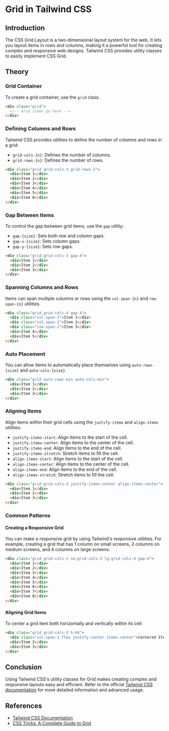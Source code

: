 # Grid in Tailwind CSS

## Introduction

The CSS Grid Layout is a two-dimensional layout system for the web. It lets you layout items in rows and columns, making it a powerful tool for creating complex and responsive web designs. Tailwind CSS provides utility classes to easily implement CSS Grid.

## Theory

### Grid Container

To create a grid container, use the `grid` class.

```html
<div class="grid">
  <!-- Grid items go here -->
</div>
```

### Defining Columns and Rows

Tailwind CSS provides utilities to define the number of columns and rows in a grid:

- `grid-cols-{n}`: Defines the number of columns.
- `grid-rows-{n}`: Defines the number of rows.

```html
<div class="grid grid-cols-3 grid-rows-2">
  <div>Item 1</div>
  <div>Item 2</div>
  <div>Item 3</div>
  <div>Item 4</div>
  <div>Item 5</div>
  <div>Item 6</div>
</div>
```

### Gap Between Items

To control the gap between grid items, use the `gap` utility:

- `gap-{size}`: Sets both row and column gaps.
- `gap-x-{size}`: Sets column gaps.
- `gap-y-{size}`: Sets row gaps.

```html
<div class="grid grid-cols-3 gap-4">
  <div>Item 1</div>
  <div>Item 2</div>
  <div>Item 3</div>
</div>
```

### Spanning Columns and Rows

Items can span multiple columns or rows using the `col-span-{n}` and `row-span-{n}` utilities.

```html
<div class="grid grid-cols-4 gap-4">
  <div class="col-span-2">Item 1</div>
  <div class="col-span-2">Item 2</div>
  <div class="row-span-2">Item 3</div>
  <div>Item 4</div>
  <div>Item 5</div>
</div>
```

### Auto Placement

You can allow items to automatically place themselves using `auto-rows-{size}` and `auto-cols-{size}`.

```html
<div class="grid auto-rows-min auto-cols-min">
  <div>Item 1</div>
  <div>Item 2</div>
  <div>Item 3</div>
</div>
```

### Aligning Items

Align items within their grid cells using the `justify-items` and `align-items` utilities:

- `justify-items-start`: Align items to the start of the cell.
- `justify-items-center`: Align items to the center of the cell.
- `justify-items-end`: Align items to the end of the cell.
- `justify-items-stretch`: Stretch items to fill the cell.
- `align-items-start`: Align items to the start of the cell.
- `align-items-center`: Align items to the center of the cell.
- `align-items-end`: Align items to the end of the cell.
- `align-items-stretch`: Stretch items to fill the cell.

```html
<div class="grid grid-cols-3 justify-items-center align-items-center">
  <div>Item 1</div>
  <div>Item 2</div>
  <div>Item 3</div>
</div>
```

### Common Patterns

#### Creating a Responsive Grid

You can make a responsive grid by using Tailwind's responsive utilities. For example, creating a grid that has 1 column on small screens, 2 columns on medium screens, and 4 columns on large screens:

```html
<div class="grid grid-cols-1 sm:grid-cols-2 lg:grid-cols-4 gap-4">
  <div>Item 1</div>
  <div>Item 2</div>
  <div>Item 3</div>
  <div>Item 4</div>
  <div>Item 5</div>
  <div>Item 6</div>
  <div>Item 7</div>
  <div>Item 8</div>
</div>
```

#### Aligning Grid Items

To center a grid item both horizontally and vertically within its cell:

```html
<div class="grid grid-cols-3 h-64">
  <div class="col-span-1 flex justify-center items-center">Centered Item</div>
  <div>Item 2</div>
  <div>Item 3</div>
</div>
```

## Conclusion

Using Tailwind CSS's utility classes for Grid makes creating complex and responsive layouts easy and efficient. Refer to the official [Tailwind CSS documentation](https://tailwindcss.com/docs/grid) for more detailed information and advanced usage.

## References

- [Tailwind CSS Documentation](https://tailwindcss.com/docs/grid)
- [CSS Tricks: A Complete Guide to Grid](https://css-tricks.com/snippets/css/complete-guide-grid/)
